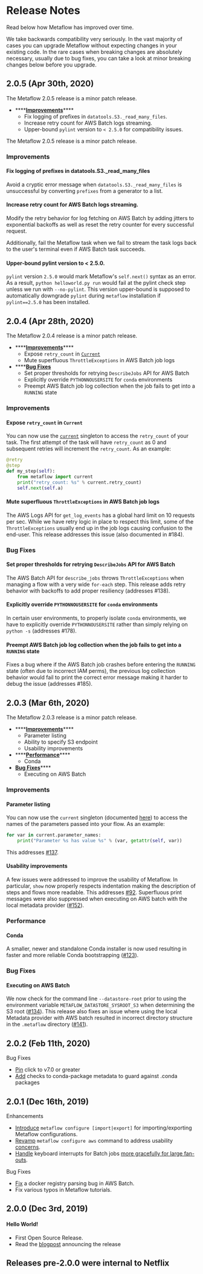 # Release Notes

Read below how Metaflow has improved over time.

We take backwards compatibility very seriously. In the vast majority of cases you can upgrade Metaflow without expecting changes in your existing code. In the rare cases when breaking changes are absolutely necessary, usually due to bug fixes, you can take a look at minor breaking changes below before you upgrade.

## 2.0.5 \(Apr 30th, 2020\)

The Metaflow 2.0.5 release is a minor patch release.

* \*\*\*\*[**Improvements**](release-notes.md#2-0-5-improvements)\*\*\*\*
  * Fix logging of prefixes in `datatools.S3._read_many_files`. 
  * Increase retry count for AWS Batch logs streaming. 
  * Upper-bound `pylint` version to `< 2.5.0` for compatibility issues.

The Metaflow 2.0.5 release is a minor patch release.

### Improvements <a id="2-0-5-improvements"></a>

#### Fix logging of prefixes in datatools.S3.\_read\_many\_files

Avoid a cryptic error message when `datatools.S3._read_many_files` is unsuccessful by converting `prefixes` from a generator to a list.

#### Increase retry count for AWS Batch logs streaming.

Modify the retry behavior for log fetching on AWS Batch by adding jitters to exponential backoffs as well as reset the retry counter for every successful request.

Additionally, fail the Metaflow task when we fail to stream the task logs back to the user's terminal even if AWS Batch task succeeds.

#### Upper-bound pylint version to &lt; 2.5.0.

`pylint` version `2.5.0` would mark Metaflow's `self.next()` syntax as an error. As a result, `python helloworld.py run` would fail at the pylint check step unless we run with `--no-pylint`. This version upper-bound is supposed to automatically downgrade `pylint` during `metaflow` installation if `pylint==2.5.0` has been installed.

## 2.0.4 \(Apr 28th, 2020\)

The Metaflow 2.0.4 release is a minor patch release.

* \*\*\*\*[**Improvements**](https://docs.metaflow.org/introduction/release-notes#2-0-4-improvements)\*\*\*\*
  * Expose `retry_count` in [`Current`](https://docs.metaflow.org/metaflow/tagging#accessing-current-ids-in-a-flow)
  * Mute superfluous `ThrottleExceptions` in AWS Batch job logs
* \*\*\*\*[**Bug Fixes**](https://docs.metaflow.org/introduction/release-notes#2-0-4-bug-fixes)
  * Set proper thresholds for retrying `DescribeJobs` API for AWS Batch
  * Explicitly override `PYTHONNOUSERSITE` for `conda` environments
  * Preempt AWS Batch job log collection when the job fails to get into a `RUNNING` state

### Improvements <a id="2-0-4-improvements"></a>

#### Expose `retry_count` in `Current`

You can now use the [`current`](https://docs.metaflow.org/metaflow/tagging#accessing-current-ids-in-a-flow) singleton to access the `retry_count` of your task. The first attempt of the task will have `retry_count` as 0 and subsequent retries will increment the `retry_count`. As an example:

```python
@retry
@step
def my_step(self):
    from metaflow import current
    print("retry_count: %s" % current.retry_count)
    self.next(self.a)
```

#### Mute superfluous `ThrottleExceptions` in AWS Batch job logs

The AWS Logs API for `get_log_events` has a global hard limit on 10 requests per sec. While we have retry logic in place to respect this limit, some of the `ThrottleExceptions` usually end up in the job logs causing confusion to the end-user. This release addresses this issue \(also documented in \#184\).

### Bug Fixes <a id="2-0-4-bug-fixes"></a>

#### Set proper thresholds for retrying `DescribeJobs` API for AWS Batch

The AWS Batch API for `describe_jobs` throws `ThrottleExceptions` when managing a flow with a very wide `for-each` step. This release adds retry behavior with backoffs to add proper resiliency \(addresses \#138\).

#### Explicitly override `PYTHONNOUSERSITE` for `conda` environments

In certain user environments, to properly isolate `conda` environments, we have to explicitly override `PYTHONNOUSERSITE` rather than simply relying on `python -s` \(addresses \#178\).

#### Preempt AWS Batch job log collection when the job fails to get into a `RUNNING` state

Fixes a bug where if the AWS Batch job crashes before entering the `RUNNING` state \(often due to incorrect IAM perms\), the previous log collection behavior would fail to print the correct error message making it harder to debug the issue \(addresses \#185\).

## 2.0.3 \(Mar 6th, 2020\)

The Metaflow 2.0.3 release is a minor patch release.

* \*\*\*\*[**Improvements**](release-notes.md#improvements)\*\*\*\*
  * Parameter listing
  * Ability to specify S3 endpoint
  * Usability improvements
* \*\*\*\*[**Performance**](release-notes.md#performance)\*\*\*\*
  * Conda
* [**Bug Fixes**](release-notes.md#bug-fixes)\*\*\*\*
  * Executing on AWS Batch

### Improvements

#### Parameter listing

You can now use the `current` singleton \(documented [here](https://docs.metaflow.org/metaflow/tagging#accessing-current-ids-in-a-flow)\) to access the names of the parameters passed into your flow. As an example:

```python
for var in current.parameter_names:
    print("Parameter %s has value %s" % (var, getattr(self, var))
```

This addresses [\#137](https://github.com/Netflix/metaflow/issues/137).

#### Usability improvements

A few issues were addressed to improve the usability of Metaflow. In particular, `show` now properly respects indentation making the description of steps and flows more readable. This addresses [\#92](https://github.com/Netflix/metaflow/issues/92). Superfluous print messages were also suppressed when executing on AWS batch with the local metadata provider \([\#152](https://github.com/Netflix/metaflow/pull/152)\).

### Performance

#### Conda

A smaller, newer and standalone Conda installer is now used resulting in faster and more reliable Conda bootstrapping \([\#123](https://github.com/Netflix/metaflow/pull/123)\).

### Bug Fixes

#### Executing on AWS Batch

We now check for the command line `--datastore-root` prior to using the environment variable `METAFLOW_DATASTORE_SYSROOT_S3` when determining the S3 root \([\#134](https://github.com/Netflix/metaflow/pull/134)\). This release also fixes an issue where using the local Metadata provider with AWS batch resulted in incorrect directory structure in the `.metaflow` directory \([\#141](https://github.com/Netflix/metaflow/pull/141)\).

## 2.0.2 \(Feb 11th, 2020\)

Bug Fixes

* [Pin](https://github.com/Netflix/metaflow/pull/107) click to v7.0 or greater
* [Add](https://github.com/Netflix/metaflow/pull/118) checks to conda-package metadata to guard against .conda packages

## 2.0.1 \(Dec 16th, 2019\)

Enhancements

* [Introduce](https://github.com/Netflix/metaflow/pull/53) `metaflow configure [import|export]` for importing/exporting Metaflow configurations.
* [Revamp](https://github.com/Netflix/metaflow/pull/59) `metaflow configure aws` command to address usability [concerns](https://github.com/Netflix/metaflow/issues/44).
* [Handle](https://github.com/Netflix/metaflow/pull/56) keyboard interrupts for Batch jobs [more gracefully for large fan-outs](https://github.com/Netflix/metaflow/issues/54).

Bug Fixes

* [Fix](https://github.com/Netflix/metaflow/pull/62) a docker registry parsing bug in AWS Batch.
* Fix various typos in Metaflow tutorials.

## 2.0.0 \(Dec 3rd, 2019\)

#### **Hello World!**

* First Open Source Release.
* Read the [blogpost](https://medium.com/@NetflixTechBlog/open-sourcing-metaflow-a-human-centric-framework-for-data-science-fa72e04a5d9) announcing the release

## Releases pre-2.0.0 were internal to Netflix

